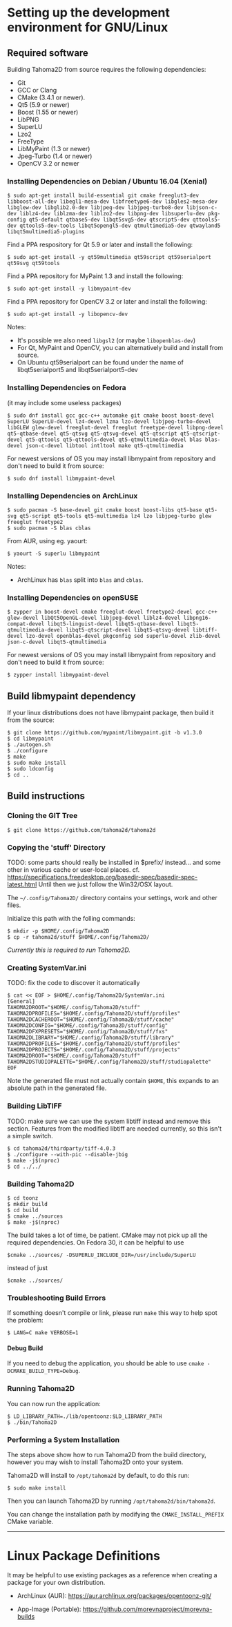 # Setting up the development environment for GNU/Linux

## Required software

Building Tahoma2D from source requires the following dependencies:
- Git
- GCC or Clang
- CMake (3.4.1 or newer).
- Qt5 (5.9 or newer)
- Boost (1.55 or newer)
- LibPNG
- SuperLU
- Lzo2
- FreeType
- LibMyPaint (1.3 or newer)
- Jpeg-Turbo (1.4 or newer)
- OpenCV 3.2 or newer

### Installing Dependencies on Debian / Ubuntu 16.04 (Xenial)

```
$ sudo apt-get install build-essential git cmake freeglut3-dev libboost-all-dev libegl1-mesa-dev libfreetype6-dev libgles2-mesa-dev libglew-dev libglib2.0-dev libjpeg-dev libjpeg-turbo8-dev libjson-c-dev liblz4-dev liblzma-dev liblzo2-dev libpng-dev libsuperlu-dev pkg-config qt5-default qtbase5-dev libqt5svg5-dev qtscript5-dev qttools5-dev qttools5-dev-tools libqt5opengl5-dev qtmultimedia5-dev qtwayland5 libqt5multimedia5-plugins
```

Find a PPA respository for Qt 5.9 or later and install the following:
```
$ sudo apt-get install -y qt59multimedia qt59script qt59serialport qt59svg qt59tools
```

Find a PPA repository for MyPaint 1.3 and install the following:
```
$ sudo apt-get install -y libmypaint-dev
```

Find a PPA repository for OpenCV 3.2 or later and install the following:
```
$ sudo apt-get install -y libopencv-dev
```

Notes:
* It's possible we also need `libgsl2` (or maybe `libopenblas-dev`)
* For Qt, MyPaint and OpenCV, you can alternatively build and install from source.
* On Ubuntu qt59serialport can be found under the name of libqt5serialport5 and libqt5serialport5-dev

### Installing Dependencies on Fedora
(it may include some useless packages)

```
$ sudo dnf install gcc gcc-c++ automake git cmake boost boost-devel SuperLU SuperLU-devel lz4-devel lzma lzo-devel libjpeg-turbo-devel libGLEW glew-devel freeglut-devel freeglut freetype-devel libpng-devel qt5-qtbase-devel qt5-qtsvg qt5-qtsvg-devel qt5-qtscript qt5-qtscript-devel qt5-qttools qt5-qttools-devel qt5-qtmultimedia-devel blas blas-devel json-c-devel libtool intltool make qt5-qtmultimedia
```

For newest versions of OS you may install libmypaint from repository and don't need to build it from source:

```
$ sudo dnf install libmypaint-devel
```


### Installing Dependencies on ArchLinux

```
$ sudo pacman -S base-devel git cmake boost boost-libs qt5-base qt5-svg qt5-script qt5-tools qt5-multimedia lz4 lzo libjpeg-turbo glew freeglut freetype2
$ sudo pacman -S blas cblas
```
From AUR, using eg. yaourt:
```
$ yaourt -S superlu libmypaint
```

Notes:
* ArchLinux has `blas` split into `blas` and `cblas`.

### Installing Dependencies on openSUSE

```
$ zypper in boost-devel cmake freeglut-devel freetype2-devel gcc-c++ glew-devel libQt5OpenGL-devel libjpeg-devel liblz4-devel libpng16-compat-devel libqt5-linguist-devel libqt5-qtbase-devel libqt5-qtmultimedia-devel libqt5-qtscript-devel libqt5-qtsvg-devel libtiff-devel lzo-devel openblas-devel pkgconfig sed superlu-devel zlib-devel json-c-devel libqt5-qtmultimedia
```

For newest versions of OS you may install libmypaint from repository and don't need to build it from source:

```
$ zypper install libmypaint-devel
```

## Build libmypaint dependency

If your linux distributions does not have libmypaint package, then build it from the source:

```
$ git clone https://github.com/mypaint/libmypaint.git -b v1.3.0
$ cd libmypaint
$ ./autogen.sh
$ ./configure
$ make
$ sudo make install
$ sudo ldconfig
$ cd ..
```

## Build instructions

### Cloning the GIT Tree

```
$ git clone https://github.com/tahoma2d/tahoma2d
```

### Copying the 'stuff' Directory

TODO: some parts should really be installed in $prefix/ instead... and some other in various cache or user-local places.
cf. https://specifications.freedesktop.org/basedir-spec/basedir-spec-latest.html
Until then we just follow the Win32/OSX layout.

The `~/.config/Tahoma2D/` directory contains your settings, work and other files.

Initialize this path with the folling commands:

```
$ mkdir -p $HOME/.config/Tahoma2D
$ cp -r tahoma2d/stuff $HOME/.config/Tahoma2D/
```

*Currently this is required to run Tahoma2D.*

### Creating SystemVar.ini

TODO: fix the code to discover it automatically

```
$ cat << EOF > $HOME/.config/Tahoma2D/SystemVar.ini
[General]
TAHOMA2DROOT="$HOME/.config/Tahoma2D/stuff"
TAHOMA2DPROFILES="$HOME/.config/Tahoma2D/stuff/profiles"
TAHOMA2DCACHEROOT="$HOME/.config/Tahoma2D/stuff/cache"
TAHOMA2DCONFIG="$HOME/.config/Tahoma2D/stuff/config"
TAHOMA2DFXPRESETS="$HOME/.config/Tahoma2D/stuff/fxs"
TAHOMA2DLIBRARY="$HOME/.config/Tahoma2D/stuff/library"
TAHOMA2DPROFILES="$HOME/.config/Tahoma2D/stuff/profiles"
TAHOMA2DPROJECTS="$HOME/.config/Tahoma2D/stuff/projects"
TAHOMA2DROOT="$HOME/.config/Tahoma2D/stuff"
TAHOMA2DSTUDIOPALETTE="$HOME/.config/Tahoma2D/stuff/studiopalette"
EOF
```
Note the generated file must not actually contain `$HOME`, this expands to an absolute path in the generated file.

### Building LibTIFF

TODO: make sure we can use the system libtiff instead and remove this section.
Features from the modified libtiff are needed currently, so this isn't a simple switch.

```
$ cd tahoma2d/thirdparty/tiff-4.0.3
$ ./configure --with-pic --disable-jbig
$ make -j$(nproc)
$ cd ../../
```

### Building Tahoma2D

```
$ cd toonz
$ mkdir build
$ cd build
$ cmake ../sources
$ make -j$(nproc)
```

The build takes a lot of time, be patient. CMake may not pick up all the required dependencies. On Fedora 30, it can be helpful to use 
```
$cmake ../sources/ -DSUPERLU_INCLUDE_DIR=/usr/include/SuperLU
```
instead of just
```
$cmake ../sources/
```

### Troubleshooting Build Errors

If something doesn't compile or link, please run `make` this way to help spot the problem:
```
$ LANG=C make VERBOSE=1
```

#### Debug Build
If you need to debug the application, you should be able to use `cmake -DCMAKE_BUILD_TYPE=Debug`.


### Running Tahoma2D

You can now run the application:

```
$ LD_LIBRARY_PATH=./lib/opentoonz:$LD_LIBRARY_PATH
$ ./bin/Tahoma2D
```

### Performing a System Installation

The steps above show how to run Tahoma2D from the build directory,
however you may wish to install Tahoma2D onto your system.

Tahoma2D will install to `/opt/tahoma2d` by default, to do this run:

```
$ sudo make install
```

Then you can launch Tahoma2D by running `/opt/tahoma2d/bin/tahoma2d`.

You can change the installation path by modifying the `CMAKE_INSTALL_PREFIX` CMake variable.

----

# Linux Package Definitions

It may be helpful to use existing packages as a reference when creating a package for your own distribution.

- ArchLinux (AUR):
  https://aur.archlinux.org/packages/opentoonz-git/

- App-Image (Portable):
  https://github.com/morevnaproject/morevna-builds

